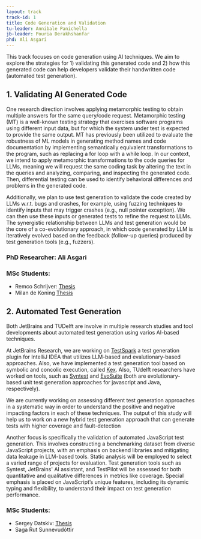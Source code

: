```yaml
---
layout: track
track-id: 1
title: Code Generation and Validation
tu-leader: Annibale Panichella
jb-leader: Pouria Derakhshanfar
phd: Ali Asgari
---
```


This track focuses on code generation using AI techniques. We aim to explore the strategies for 1) validating this generated code and 2) how this generated code can help developers validate their handwritten code (automated test generation).

## 1. Validating AI Generated Code

One research direction involves applying metamorphic testing to obtain multiple answers for the same query/code request. Metamorphic testing (MT) is a well-known testing strategy that exercises software programs using different input data, but for which the system under test is expected to provide the same output. MT has previously been utilized to evaluate the robustness of ML models in generating method names and code documentation by implementing semantically equivalent transformations to the program, such as replacing a for loop with a while loop. In our context, we intend to apply metamorphic transformations to the code queries for LLMs, meaning we will request the same coding task by altering the text in the queries and analyzing, comparing, and inspecting the generated code. Then, differential testing can be used to identify behavioral differences and problems in the generated code.

Additionally, we plan to use test generation to validate the code created by LLMs w.r.t. bugs and crashes, for example, using fuzzing techniques to identify inputs that may trigger crashes (e.g., null pointer exception). We can then use these inputs or generated tests to refine the request to LLMs. The synergistic relationship between LLMs and test generation would be the core of a co-evolutionary approach, in which code generated by LLM is iteratively evolved based on the feedback (follow-up queries) produced by test generation tools (e.g., fuzzers).

### PhD Researcher: Ali Asgari
### MSc Students:
- Remco Schrijver: [Thesis](/projects/track-1/2024-07-08-beyond-acceptance-rates-thesis-remco-schrijver)
- Milan de Koning [Thesis](https://resolver.tudelft.nl/uuid:32d0dc6c-bb90-477c-a82d-f356d72e3587)

## 2. Automated Test Generation
Both JetBrains and TUDelft are involve in multiple research studies and tool developments about automated test generation using varios AI-based techniques.

At JetBrains Research, we are working on [TestSpark](https://plugins.jetbrains.com/plugin/21024-testspark) a test generation plugin for IntelliJ IDEA that utilizes LLM-based and evalutionary-based approaches. Also, we have implemented a test generation tool based on symbolic and concolic execution, called [Kex](https://github.com/vorpal-research/kex). Also, TUdelft researchers have worked on tools, such as [Syntest](https://www.syntest.org) and [EvoSuite](https://www.evosuite.org) (both are evolutionary-based unit test generation approaches for javascript and Java, respectively).

We are currently working on assessing different test generation approaches in a systematic way in order to understand the positive and negative impacting factors in each of these techniques. The output of this study will help us to work on a new hybrid test generation approach that can generate tests with higher coverage and fault-detection

Another focus is specifically the validation of automated JavaScript test generation. This involves constructing a benchmarking dataset from diverse JavaScript projects, with an emphasis on backend libraries and mitigating data leakage in LLM-based tools. Static analysis will be employed to select a varied range of projects for evaluation. Test generation tools such as Syntest, JetBrains' AI assistant, and TestPilot will be assessed for both quantitative and qualitative differences in metrics like coverage. Special emphasis is placed on JavaScript’s unique features, including its dynamic typing and flexibility, to understand their impact on test generation performance.

### MSc Students:
- Sergey Datskiv: [Thesis](https://resolver.tudelft.nl/uuid:27f42c2c-a59e-48b2-b8c1-9776043cbb2f)
- Saga Rut Sunnevudóttir